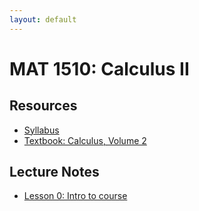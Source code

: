 ```yaml
---
layout: default
---
```


# MAT 1510: Calculus II

## Resources

* [Syllabus](syllabus.html)
* [Textbook: Calculus, Volume 2](https://openstax.org/details/books/calculus-volume-2)

## Lecture Notes

* [Lesson 0: Intro to course](lesson0.html)
